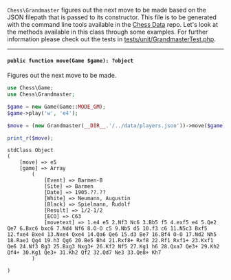 `Chess\Grandmaster` figures out the next move to be made based on the JSON filepath that is passed to its constructor. This file is to be generated with the command line tools available in the [Chess Data](https://github.com/chesslablab/chess-data) repo. Let's look at the methods available in this class through some examples. For further information please check out the tests in [tests/unit/GrandmasterTest.php](https://github.com/chesslablab/php-chess/blob/master/tests/unit/GrandmasterTest.php).

---

#### `public function move(Game $game): ?object`

Figures out the next move to be made.

```php
use Chess\Game;
use Chess\Grandmaster;

$game = new Game(Game::MODE_GM);
$game->play('w', 'e4');

$move = (new Grandmaster(__DIR__.'/../data/players.json'))->move($game);

print_r($move);
```

```text
stdClass Object
(
    [move] => e5
    [game] => Array
        (
            [Event] => Barmen-B
            [Site] => Barmen
            [Date] => 1905.??.??
            [White] => Neumann, Augustin
            [Black] => Spielmann, Rudolf
            [Result] => 1/2-1/2
            [ECO] => C63
            [movetext] => 1.e4 e5 2.Nf3 Nc6 3.Bb5 f5 4.exf5 e4 5.Qe2 Qe7 6.Bxc6 bxc6 7.Nd4 Nf6 8.O-O c5 9.Nb5 d5 10.f3 c6 11.N5c3 Bxf5 12.fxe4 Bxe4 13.Nxe4 Qxe4 14.Qa6 Qe6 15.d3 Be7 16.Bf4 O-O 17.Nd2 Nh5 18.Rae1 Qg4 19.h3 Qg6 20.Be5 Bh4 21.Rxf8+ Rxf8 22.Rf1 Rxf1+ 23.Kxf1 Qe6 24.Nf3 Bg3 25.Bxg3 Nxg3+ 26.Kf2 Nf5 27.Kg1 h6 28.Qxa7 Qe3+ 29.Kh2 Qf4+ 30.Kg1 Qe3+ 31.Kh2 Qf2 32.Qd7 Ne3 33.Qe8+ Kh7
        )

)
```

